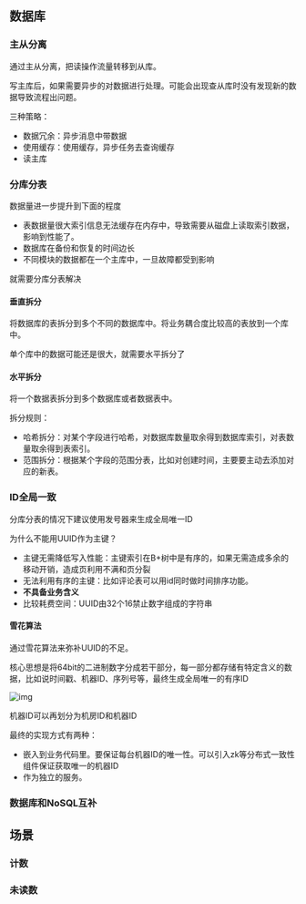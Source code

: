 ## 数据库

### 主从分离

通过主从分离，把读操作流量转移到从库。



写主库后，如果需要异步的对数据进行处理。可能会出现查从库时没有发现新的数据导致流程出问题。

三种策略：

- 数据冗余：异步消息中带数据
- 使用缓存：使用缓存，异步任务去查询缓存
- 读主库



### 分库分表

数据量进一步提升到下面的程度

- 表数据量很大索引信息无法缓存在内存中，导致需要从磁盘上读取索引数据，影响到性能了。
- 数据库在备份和恢复的时间边长
- 不同模块的数据都在一个主库中，一旦故障都受到影响

就需要分库分表解决

#### 垂直拆分

将数据库的表拆分到多个不同的数据库中。将业务耦合度比较高的表放到一个库中。

单个库中的数据可能还是很大，就需要水平拆分了

#### 水平拆分

将一个数据表拆分到多个数据库或者数据表中。

拆分规则：

- 哈希拆分：对某个字段进行哈希，对数据库数量取余得到数据库索引，对表数量取余得到表索引。
- 范围拆分：根据某个字段的范围分表，比如对创建时间，主要要主动去添加对应的新表。



### ID全局一致

分库分表的情况下建议使用发号器来生成全局唯一ID

为什么不能用UUID作为主键？

- 主键无需降低写入性能：主键索引在B+树中是有序的，如果无需造成多余的移动开销，造成页利用不满和页分裂
- 无法利用有序的主键：比如评论表可以用id同时做时间排序功能。
- **不具备业务含义**
- 比较耗费空间：UUID由32个16禁止数字组成的字符串

#### 雪花算法

通过雪花算法来弥补UUID的不足。

核心思想是将64bit的二进制数字分成若干部分，每一部分都存储有特定含义的数据，比如说时间戳、机器ID、序列号等，最终生成全局唯一的有序ID

![img](https://static001.geekbang.org/resource/image/2d/8d/2dee7e8e227a339f8f3cb6e7b47c0c8d.jpg)



机器ID可以再划分为机房ID和机器ID



最终的实现方式有两种：

- 嵌入到业务代码里。要保证每台机器ID的唯一性。可以引入zk等分布式一致性组件保证获取唯一的机器ID
- 作为独立的服务。



### 数据库和NoSQL互补





## 场景

### 计数



### 未读数



